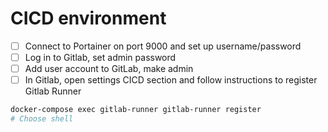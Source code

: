# CICD environment
- [ ] Connect to Portainer on port 9000 and set up username/password
- [ ] Log in to Gitlab, set admin password
- [ ] Add user account to GitLab, make admin
- [ ] In Gitlab, open settings CICD section and follow instructions to register Gitlab Runner
```sh
docker-compose exec gitlab-runner gitlab-runner register
# Choose shell
```

